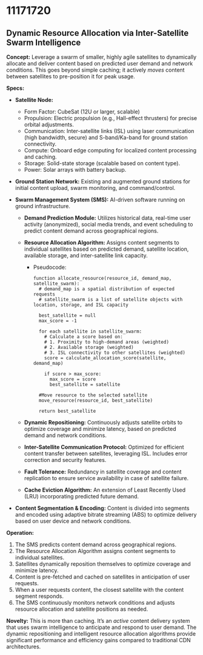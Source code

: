 # 11171720

## Dynamic Resource Allocation via Inter-Satellite Swarm Intelligence

**Concept:** Leverage a swarm of smaller, highly agile satellites to dynamically allocate and deliver content based on predicted user demand and network conditions. This goes beyond simple caching; it actively *moves* content between satellites to pre-position it for peak usage.

**Specs:**

*   **Satellite Node:**
    *   Form Factor: CubeSat (12U or larger, scalable)
    *   Propulsion: Electric propulsion (e.g., Hall-effect thrusters) for precise orbital adjustments.
    *   Communication: Inter-satellite links (ISL) using laser communication (high bandwidth, secure) and S-band/Ka-band for ground station connectivity.
    *   Compute: Onboard edge computing for localized content processing and caching.
    *   Storage: Solid-state storage (scalable based on content type).
    *   Power: Solar arrays with battery backup.

*   **Ground Station Network:** Existing and augmented ground stations for initial content upload, swarm monitoring, and command/control.

*   **Swarm Management System (SMS):** AI-driven software running on ground infrastructure.

    *   **Demand Prediction Module:** Utilizes historical data, real-time user activity (anonymized), social media trends, and event scheduling to predict content demand across geographical regions.
    *   **Resource Allocation Algorithm:** Assigns content segments to individual satellites based on predicted demand, satellite location, available storage, and inter-satellite link capacity.
        *   Pseudocode:
            ```
            function allocate_resource(resource_id, demand_map, satellite_swarm):
              # demand_map is a spatial distribution of expected requests
              # satellite_swarm is a list of satellite objects with location, storage, and ISL capacity
              
              best_satellite = null
              max_score = -1
              
              for each satellite in satellite_swarm:
                # Calculate a score based on:
                # 1. Proximity to high-demand areas (weighted)
                # 2. Available storage (weighted)
                # 3. ISL connectivity to other satellites (weighted)
                score = calculate_allocation_score(satellite, demand_map)
                
                if score > max_score:
                  max_score = score
                  best_satellite = satellite
                  
              #Move resource to the selected satellite
              move_resource(resource_id, best_satellite)
              
              return best_satellite
            ```

    *   **Dynamic Repositioning:** Continuously adjusts satellite orbits to optimize coverage and minimize latency, based on predicted demand and network conditions.
    *   **Inter-Satellite Communication Protocol:** Optimized for efficient content transfer between satellites, leveraging ISL. Includes error correction and security features.
    *   **Fault Tolerance:** Redundancy in satellite coverage and content replication to ensure service availability in case of satellite failure.
    *    **Cache Eviction Algorithm:** An extension of Least Recently Used (LRU) incorporating predicted future demand.

*   **Content Segmentation & Encoding:** Content is divided into segments and encoded using adaptive bitrate streaming (ABS) to optimize delivery based on user device and network conditions.

**Operation:**

1.  The SMS predicts content demand across geographical regions.
2.  The Resource Allocation Algorithm assigns content segments to individual satellites.
3.  Satellites dynamically reposition themselves to optimize coverage and minimize latency.
4.  Content is pre-fetched and cached on satellites in anticipation of user requests.
5.  When a user requests content, the closest satellite with the content segment responds.
6.  The SMS continuously monitors network conditions and adjusts resource allocation and satellite positions as needed.

**Novelty:** This is more than caching. It’s an *active* content delivery system that uses swarm intelligence to anticipate and respond to user demand. The dynamic repositioning and intelligent resource allocation algorithms provide significant performance and efficiency gains compared to traditional CDN architectures.